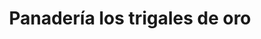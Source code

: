 ---
title: "Panadería los trigales de oro"
url: /barcelona/panaderia-los-trigales-de-oro/
shop: Bäckerei
---